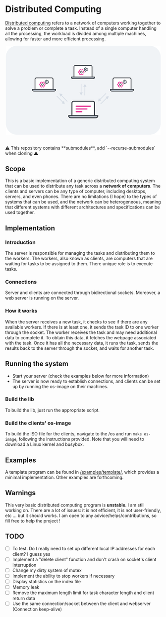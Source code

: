 # Distributed Computing

[Distributed computing](https://en.wikipedia.org/wiki/Distributed_computing) refers to a network of computers working together to solve a problem or complete a task. Instead of a single computer handling all the processing, the workload is divided among multiple machines, allowing for faster and more efficient processing.

<p align="center">
	<img src="https://github.com/titofra/Distributed-Computing/raw/main/resources/distributed_computing.png" width="500">
</p>

<br/>
⚠️ This repository contains **submodules**, add `--recurse-submodules` when cloning ⚠️
<br/>

## Scope
This is a basic implementation of a generic distributed computing system that can be used to distribute any task across a **network of computers**. The clients and servers can be any type of computer, including desktops, servers, and even phones. There are no limitations (I hope) to the types of systems that can be used, and the network can be heterogeneous, meaning that different systems with different architectures and specifications can be used together.

## Implementation
### Introduction
The server is responsible for managing the tasks and distributing them to the workers. The workers, also known as clients, are computers that are waiting for tasks to be assigned to them. There unique role is to execute tasks.

### Connections
Server and clients are connected through bidirectional sockets. Moreover, a web server is running on the server.

### How it works
When the server receives a new task, it checks to see if there are any available workers. If there is at least one, it sends the task ID to one worker through the socket. The worker receives the task and may need additional data to complete it. To obtain this data, it fetches the webpage associated with the task. Once it has all the necessary data, it runs the task, sends the results back to the server through the socket, and waits for another task.

## Running the system
- Start your server (check the examples below for more information)
- The server is now ready to establish connections, and clients can be set up by running the os-image on their machines.

### Build the lib
To build the lib, just run the appropriate script.

### Build the clients' os-image
To build the ISO file for the clients, navigate to the /os and run ```make os-image```, following the instructions provided. Note that you will need to download a Linux kernel and busybox.

## Examples
A template program can be found in [/examples/template/](https://github.com/titofra/Distributed-Computing/tree/main/examples/template), which provides a minimal implementation. Other examples are forthcoming.

## Warnings
This very basic distributed computing program is **unstable**. I am still working on. There are a lot of issues: it is not efficient, it is not user-friendly, etc ... but it should works. I am open to any advice/helps/contributions, so fill free to help the project !

## TODO
- [ ] To test. Do I really need to set up different local IP addresses for each client? I guess yes
- [ ] Implement a "delete client" function and don't crash on socket's client interruption
- [ ] Change my dirty system of mutex
- [ ] Implement the ability to stop workers if necessary
- [ ] Display statistics on the index file
- [ ] Memory leak
- [ ] Remove the maximum length limit for task character length and client return data
- [ ] Use the same connection/socket between the client and webserver (Connection keep-alive)
